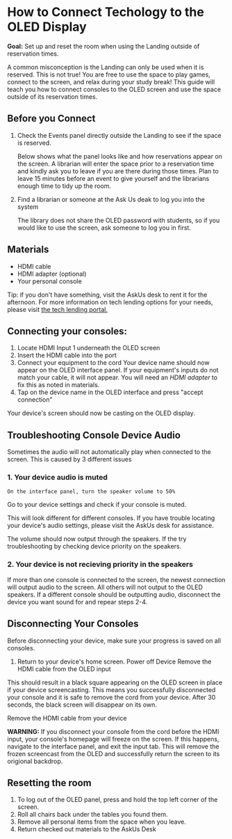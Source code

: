# How to Connect Techology to the OLED Display

**Goal:** Set up and reset the room when using the Landing outside of reservation times. 

A common misconception is the Landing can only be used when it is reserved. This is not true! You are free to use the space to play games, connect to the screen, and relax during your study break! This guide will teach you how to connect consoles to the OLED screen and use the space outside of its reservation times. 

## Before you Connect
1. Check the Events panel directly outside the Landing to see if the space is reserved.

    Below shows what the panel looks like and how reservations appear on the screen. A librarian will enter the space prior to a reservation time and kindly ask you to leave if you are there during those times. Plan to leave 15 minutes before an event to give yourself and the librarians enough time to tidy up the room. 

2. Find a librarian or someone at the Ask Us deak to log you into the system

    The library does not share the OLED password with students, so if you would like to use the screen, ask someone to log you in first. 

## Materials
* HDMI cable
* HDMI adapter (optional)
* Your personal console

Tip: if you don't have something, visit the AskUs desk to rent it for the afternoon. For more information on tech lending options for your needs, please visit [the tech lending portal.](https://www.lib.ncsu.edu/devices)
## Connecting your consoles: 
1. Locate HDMI Input 1 underneath the OLED screen
2. Insert the HDMI cable into the port
3. Connect your equipment to the cord
Your device name should now appear on the OLED interface panel. If your equipment's inputs do not match your cable, it will not appear. You will need an *HDMI adapter* to fix this as noted in materials.
4. Tap on the device name in the OLED interface and press "accept connection"

Your device's screen should now be casting on the OLED display. 

## Troubleshooting Console Device Audio
Sometimes the audio will not automatically play when connected to the screen. This is caused by 3 different issues
### 1. Your device audio is muted
    On the interface panel, turn the speaker volume to 50%

Go to your device settings and check if your console is muted. 

This will look different for different consoles. If you have trouble locating your device's audio settings, please visit the AskUs desk for assistance.


The volume should now output through the speakers. If the try troubleshooting by checking device priority on the speakers. 

### 2. Your device is not recieving priority in the speakers 

If more than one console is connected to the screen, the newest connection will output audio to the screen. All others will not output to the OLED speakers. If a different console should be outputting audio, disconnect the device you want sound for and repear steps 2-4.


## Disconnecting Your Consoles
Before disconnecting your device, make sure your progress is saved on all consoles. 

1. Return to your device's home screen.
Power off Device
Remove the HDMI cable from the OLED input

This should result in a black square appearing on the OLED screen in place if your device screencasting. This means you successfully disconnected your console and it is safe to remove the cord from your device. After 30 seconds, the black screen will disappear on its own. 

Remove the HDMI cable from your device


 **WARNING:** If you disconnect your console from the cord before the HDMI input, your console's homepage will freeze on the screen. If this happens, navigate to the interface panel, and exit the input tab. This will remove the frozen screencast from the OLED and successfully return the screen to its origional backdrop. 



## Resetting the room
1. To log out of the OLED panel, press and hold the top left corner of the screen. 
2. Roll all chairs back under the tables you found them. 
3. Remove all personal items from the space when you leave. 
4. Return checked out materials to the AskUs Desk